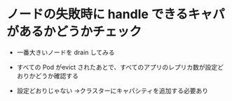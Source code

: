 # ノードの失敗時に handle できるキャパがあるかどうかチェック

- 一番大きいノードを drain してみる
- すべての Pod がevict されたあとで、すべてのアプリのレプリカ数が設定どおりかどうか確認する

- 設定どおりじゃない →クラスターにキャパシティを追加する必要あり

